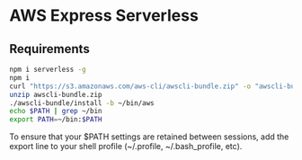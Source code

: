 # AWS Express Serverless

## Requirements

``` bash
npm i serverless -g
npm i
curl "https://s3.amazonaws.com/aws-cli/awscli-bundle.zip" -o "awscli-bundle.zip"
unzip awscli-bundle.zip
./awscli-bundle/install -b ~/bin/aws
echo $PATH | grep ~/bin
export PATH=~/bin:$PATH
```

To ensure that your $PATH settings are retained between sessions, add the export line to your shell profile (~/.profile, ~/.bash_profile, etc).